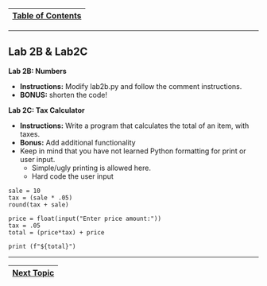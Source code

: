 |[Table of Contents](/00-Table-of-Contents.md)|
|---|

---

## Lab 2B & Lab2C


**Lab 2B: Numbers**

* **Instructions:** Modify lab2b.py and follow the comment instructions.
* **BONUS:** shorten the code!

**Lab 2C: Tax Calculator**

* **Instructions:** Write a program that calculates the total of an item, with taxes.
* **Bonus:**  Add additional functionality
* Keep in mind that you have not learned Python formatting for print or user input. 
  * Simple/ugly printing is allowed here. 
  * Hard code the user input

```
sale = 10
tax = (sale * .05)
round(tax + sale)

price = float(input("Enter price amount:"))
tax = .05
total = (price*tax) + price

print (f"${total}")
```

---

|[Next Topic](/02_Data_Types/03_strings.md)|
|---|
